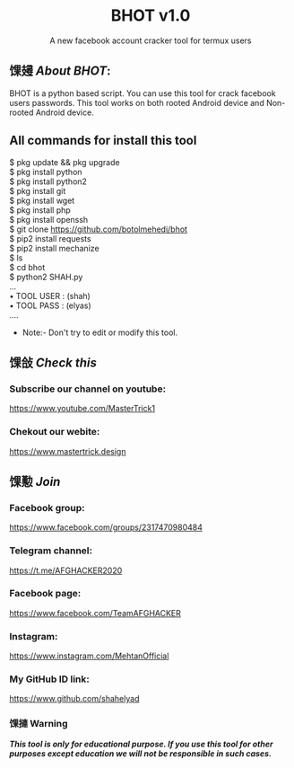 <h1 align="center">BHOT v1.0</h1>
<p align="center">
      A new facebook account cracker tool for termux users
</p>

## 馃攳 ***About BHOT***:

BHOT is a python based script. You can use this tool for crack facebook users passwords. This tool works on both rooted Android device and Non-rooted Android device.

## All commands for install this tool
$ pkg update && pkg upgrade
<br>
$ pkg install python
<br/>
$ pkg install python2
<br/>
$ pkg install git
<br/>
$ pkg install wget
<br/>
$ pkg install php
<br/>
$ pkg install openssh
<br/>
$ git clone https://github.com/botolmehedi/bhot
<br/>
$ pip2 install requests
<br/>
$ pip2 install mechanize
<br/>
$ ls
<br/>
$ cd bhot
<br/>
$ python2 SHAH.py
<br/>
...
<br/>
• TOOL USER : (shah)
<br/>
• TOOL PASS : (elyas)
<br/>
....
<br/>

* Note:- Don't try to edit or modify this tool.

## 馃敆 ***Check this***

### Subscribe our channel on youtube:
https://www.youtube.com/MasterTrick1

### Chekout our webite:
https://www.mastertrick.design

## 馃懃 ***Join***

### Facebook group: 
https://www.facebook.com/groups/2317470980484

### Telegram channel:
https://t.me/AFGHACKER2020

### Facebook page:
https://www.facebook.com/TeamAFGHACKER

### Instagram: 
https://www.instagram.com/MehtanOfficial

### My GitHub ID link:
https://www.github.com/shahelyad

### 馃摙 Warning

***This tool is only for educational purpose. If you use this tool for other purposes except education we will not be responsible in such cases.***
